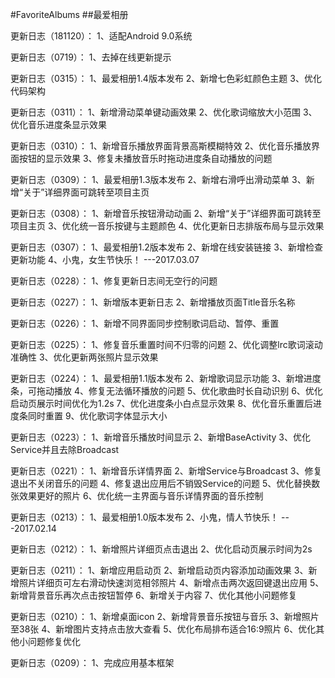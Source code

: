 #FavoriteAlbums
##最爱相册

更新日志（181120）：
	1、适配Android 9.0系统

更新日志（0719）：
	1、去掉在线更新提示
	
更新日志（0315）：
	1、最爱相册1.4版本发布
	2、新增七色彩虹颜色主题
	3、优化代码架构

更新日志（0311）：
	1、新增滑动菜单键动画效果
	2、优化歌词缩放大小范围
	3、优化音乐进度条显示效果

更新日志（0310）：
	1、新增音乐播放界面背景高斯模糊特效
	2、优化音乐播放界面按钮的显示效果
	3、修复未播放音乐时拖动进度条自动播放的问题

更新日志（0309）：
	1、最爱相册1.3版本发布
	2、新增右滑呼出滑动菜单
	3、新增“关于”详细界面可跳转至项目主页

更新日志（0308）：
	1、新增音乐按钮滑动动画
	2、新增“关于”详细界面可跳转至项目主页
	3、优化统一音乐按键与主题颜色
	4、优化更新日志排版布局与显示效果

更新日志（0307）：
	1、最爱相册1.2版本发布
	2、新增在线安装链接
	3、新增检查更新功能
	4、小鬼，女生节快乐！ ---2017.03.07

更新日志（0228）：
	1、修复更新日志间无空行的问题

更新日志（0227）：
	1、新增版本更新日志
	2、新增播放页面Title音乐名称
 
更新日志（0226）：
	1、新增不同界面同步控制歌词启动、暂停、重置
 
更新日志（0225）：
	1、修复音乐重置时间不归零的问题
	2、优化调整lrc歌词滚动准确性
	3、优化更新两张照片显示效果
 
更新日志（0224）：
	1、最爱相册1.1版本发布
	2、新增歌词显示功能
	3、新增进度条，可拖动播放
	4、修复无法循环播放的问题
	5、优化歌曲时长自动识别
	6、优化启动页展示时间优化为1.2s
	7、优化进度条小白点显示效果
	8、优化音乐重置后进度条同时重置
	9、优化歌词字体显示大小
 
更新日志（0223）：
	1、新增音乐播放时间显示
	2、新增BaseActivity
	3、优化Service并且去除Broadcast
 
更新日志（0221）：
	1、新增音乐详情界面
	2、新增Service与Broadcast
	3、修复退出不关闭音乐的问题
	4、修复退出应用后不销毁Service的问题
	5、优化替换数张效果更好的照片
	6、优化统一主界面与音乐详情界面的音乐控制

 
更新日志（0213）：
	1、最爱相册1.0版本发布
	2、小鬼，情人节快乐！ ---2017.02.14
 
更新日志（0212）：
	1、新增照片详细页点击退出
	2、优化启动页展示时间为2s
 
更新日志（0211）：
	1、新增应用启动页
	2、新增启动页内容添加动画效果
	3、新增照片详细页可左右滑动快速浏览相邻照片
	4、新增点击两次返回键退出应用
	5、新增背景音乐再次点击按钮暂停
	6、新增关于内容
	7、优化其他小问题修复
 
更新日志（0210）：
	1、新增桌面icon
	2、新增背景音乐按钮与音乐
	3、新增照片至38张
	4、新增图片支持点击放大查看
	5、优化布局排布适合16:9照片
	6、优化其他小问题修复优化
 
更新日志（0209）：
	1、完成应用基本框架